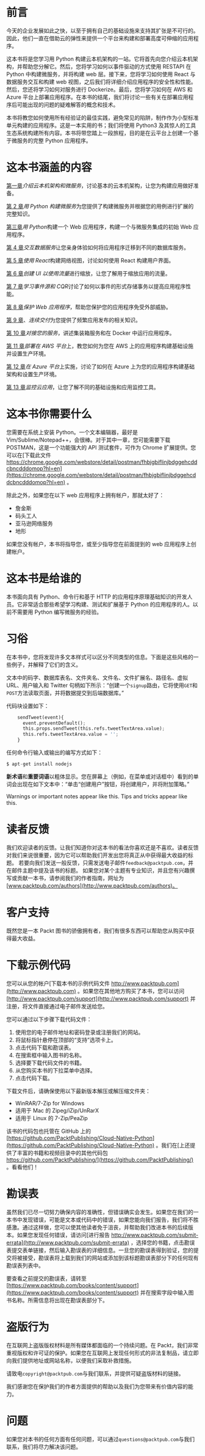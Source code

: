 # 前言

今天的企业发展如此之快，以至于拥有自己的基础设施来支持其扩张是不可行的。因此，他们一直在借助云的弹性来提供一个平台来构建和部署高度可伸缩的应用程序。

这本书将是您学习用 Python 构建云本机架构的一站。它将首先向您介绍云本机架构，并帮助您分解它。然后，您将学习如何以事件驱动的方式使用 RESTAPI 在 Python 中构建微服务，并将构建 web 层。接下来，您将学习如何使用 React 与数据服务交互和构建 web 视图，之后我们将详细介绍应用程序的安全性和性能。然后，您还将学习如何对服务进行 Dockerize。最后，您将学习如何在 AWS 和 Azure 平台上部署应用程序。在本书的结尾，我们将讨论一些有关在部署应用程序后可能出现的问题的疑难解答的概念和技术。

本书将教您如何使用所有经验证的最佳实践，避免常见的陷阱，制作作为小型标准单元构建的应用程序。这是一本实用的书；我们将使用 Python3 及其惊人的工具生态系统构建所有内容。本书将带您踏上一段旅程，目的是在云平台上创建一个基于微服务的完整 Python 应用程序。

# 这本书涵盖的内容

[第一章](01.html#LTSU0-4022ecb0f8ea4b719ffb742bf2a6a072)*介绍云本机架构和微服务*，讨论基本的云本机架构，让您为构建应用做好准备。

[第 2 章](02.html#1NA0K0-4022ecb0f8ea4b719ffb742bf2a6a072)*用 Python 构建微服务*为您提供了构建微服务并根据您的用例进行扩展的完整知识。

[第三章](03.html#29DRA0-4022ecb0f8ea4b719ffb742bf2a6a072)*用 Python*构建一个 Web 应用程序，构建一个与微服务集成的初始 Web 应用程序。

[第 4 章](04.html#2KS220-4022ecb0f8ea4b719ffb742bf2a6a072)*交互数据服务*让您亲身体验如何将应用程序迁移到不同的数据库服务。

[第 5 章](05.html#352RK0-4022ecb0f8ea4b719ffb742bf2a6a072)*使用 React*构建网络视图，讨论如何使用 React 构建用户界面。

[第 6 章](06.html#3KB4K0-4022ecb0f8ea4b719ffb742bf2a6a072)*创建 UI 以使用流量*进行缩放，让您了解用于缩放应用的流量。

[第 7 章](07.html#3RV940-4022ecb0f8ea4b719ffb742bf2a6a072)*学习事件源和 CQR*讨论了如何以事件的形式存储事务以提高应用程序性能。

[第 8 章](08.html#4A91I0-4022ecb0f8ea4b719ffb742bf2a6a072)*保护 Web 应用程序*，帮助您保护您的应用程序免受外部威胁。

[第 9 章](09.html#4JQ760-4022ecb0f8ea4b719ffb742bf2a6a072)、*连续交付*为您提供了频繁应用发布的相关知识。

[第 10 章](10.html#56SIE0-4022ecb0f8ea4b719ffb742bf2a6a072)*对接您的服务*，讲述集装箱服务和在 Docker 中运行应用程序。

[第 11 章](11.html#5O1SI0-4022ecb0f8ea4b719ffb742bf2a6a072)*部署在 AWS 平台*上，教您如何为您在 AWS 上的应用程序构建基础设施并设置生产环境。

[第 12 章](12.html#64EJS0-4022ecb0f8ea4b719ffb742bf2a6a072)*在 Azure 平台*上实施，讨论了如何在 Azure 上为您的应用程序构建基础架构和设置生产环境。

[第 13 章](13.html#6B47Q0-4022ecb0f8ea4b719ffb742bf2a6a072)*监控云应用*，让您了解不同的基础设施和应用监控工具。

# 这本书你需要什么

您需要在系统上安装 Python。一个文本编辑器，最好是 Vim/Sublime/Notepad++，会很棒。对于其中一章，您可能需要下载 POSTMAN，这是一个功能强大的 API 测试套件，可作为 Chrome 扩展提供。您可以在[下载此文件 https://chrome.google.com/webstore/detail/postman/fhbjgbiflinjbdggehcddcbncdddomop?hl=en](https://chrome.google.com/webstore/detail/postman/fhbjgbiflinjbdggehcddcbncdddomop?hl=en) 。

除此之外，如果您在以下 web 应用程序上拥有帐户，那就太好了：

*   詹金斯
*   码头工人
*   亚马逊网络服务
*   地形

如果您没有帐户，本书将指导您，或至少指导您在前面提到的 web 应用程序上创建帐户。

# 这本书是给谁的

本书面向具有 Python、命令行和基于 HTTP 的应用程序原理基础知识的开发人员。它非常适合那些希望学习构建、测试和扩展基于 Python 的应用程序的人。以前不需要用 Python 编写微服务的经验。

# 习俗

在本书中，您将发现许多文本样式可以区分不同类型的信息。下面是这些风格的一些例子，并解释了它们的含义。

文本中的码字、数据库表名、文件夹名、文件名、文件扩展名、路径名、虚拟 URL、用户输入和 Twitter 句柄如下所示：“创建一个`signup`路由，它将使用`GET`和`POST`方法读取页面，并将数据提交到后端数据库。”

代码块设置如下：

```py
    sendTweet(event){
      event.preventDefault();
      this.props.sendTweet(this.refs.tweetTextArea.value); 
      this.refs.tweetTextArea.value = '';
    } 

```

任何命令行输入或输出的编写方式如下：

```py
$ apt-get install nodejs

```

**新术语**和**重要词语**以粗体显示。您在屏幕上（例如，在菜单或对话框中）看到的单词会出现在如下文本中：“单击“创建用户”按钮，将创建用户，并将附加策略。”

Warnings or important notes appear like this. Tips and tricks appear like this.

# 读者反馈

我们欢迎读者的反馈。让我们知道你对这本书的看法你喜欢还是不喜欢。读者反馈对我们来说很重要，因为它可以帮助我们开发出您将真正从中获得最大收益的标题。
若要向我们发送一般反馈，只需发送电子邮件`feedback@packtpub.com`，并在邮件主题中提及该书的标题。
如果您对某个主题有专业知识，并且您有兴趣撰写或贡献一本书，请参阅我们的作者指南，网址为[www.packtpub.com/authors](http://www.packtpub.com/authors)。

# 客户支持

既然您是一本 Packt 图书的骄傲拥有者，我们有很多东西可以帮助您从购买中获得最大收益。

# 下载示例代码

您可以从您的帐户[下载本书的示例代码文件 http://www.packtpub.com](http://www.packtpub.com) 。如果您在其他地方购买了本书，您可以访问[http://www.packtpub.com/support](http://www.packtpub.com/support) 并注册，将文件直接通过电子邮件发送给您。

您可以通过以下步骤下载代码文件：

1.  使用您的电子邮件地址和密码登录或注册我们的网站。
2.  将鼠标指针悬停在顶部的“支持”选项卡上。
3.  点击代码下载和勘误表。
4.  在搜索框中输入图书的名称。
5.  选择要下载代码文件的书籍。
6.  从您购买本书的下拉菜单中选择。
7.  点击代码下载。

下载文件后，请确保使用以下最新版本解压或解压缩文件夹：

*   WinRAR/7-Zip for Windows
*   适用于 Mac 的 Zipeg/iZip/UnRarX
*   适用于 Linux 的 7-Zip/PeaZip

该书的代码包也托管在 GitHub 上的[https://github.com/PacktPublishing/Cloud-Native-Python](https://github.com/PacktPublishing/Cloud-Native-Python) 。我们在[上还提供了丰富的书籍和视频目录中的其他代码包 https://github.com/PacktPublishing/](https://github.com/PacktPublishing/) 。看看他们！

# 勘误表

虽然我们已尽一切努力确保内容的准确性，但错误确实会发生。如果您在我们的一本书中发现错误，可能是文本或代码中的错误，如果您能向我们报告，我们将不胜感激。通过这样做，您可以使其他读者免于沮丧，并帮助我们改进本书的后续版本。如果您发现任何错误，请访问[进行报告 http://www.packtpub.com/submit-errata](http://www.packtpub.com/submit-errata) ，选择您的书籍，点击勘误表提交表单链接，然后输入勘误表的详细信息。一旦您的勘误表得到验证，您的提交将被接受，勘误表将上载到我们的网站或添加到该标题勘误表部分下的任何现有勘误表列表中。

要查看之前提交的勘误表，请转至[https://www.packtpub.com/books/content/support](https://www.packtpub.com/books/content/support) 并在搜索字段中输入图书名称。所需信息将出现在勘误表部分下。

# 盗版行为

在互联网上盗版版权材料是所有媒体都面临的一个持续问题。在 Packt，我们非常重视版权和许可证的保护。如果您在互联网上发现任何形式的非法复制品，请立即向我们提供地址或网站名称，以便我们采取补救措施。

请致电`copyright@packtpub.com`与我们联系，并提供可疑盗版材料的链接。

我们感谢您在保护我们的作者方面提供的帮助以及我们为您带来有价值内容的能力。

# 问题

如果您对本书的任何方面有任何问题，可以通过`questions@packtpub.com`与我们联系，我们将尽力解决该问题。